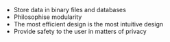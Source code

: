 - Store data in binary files and databases
- Philosophise modularity
- The most efficient design is the most intuitive design
- Provide safety to the user in matters of privacy